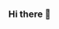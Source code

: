 ### Hi there 👋

<!--
**RihardsJ/RihardsJ** is a ✨ _special_ ✨ repository because its `README.md` (this file) appears on your GitHub profile.

I am passionate tech-head who is learning web-development in "Founders and Coders" and looking for an opportunity to become a developer. 
Prior coding I have worked in luxury five-star hotels in London. That experience allowed me to meet from different backgrounds, build my communication and teamwork skills as well as to develop my organisational skills. I liked what I have done but I did not feel that I am making any impact. Before moving to London
I have graduated technical school in my home country Latvia. During my studies, I was creating some small projects in Pascal and C++. I enjoyed it a lot and always wanted to build my future in relation to my studies. In my free time I enjoy watching technology-related documentaries such as "AlphaGo" or "Terms and Conditions may apply".  I would be happy for an opportunity in the future to work on projects which would improve our society, help to improve healthcare, make people life easier or would help to defeat local or global disasters. 

Here are some ideas to get you started:

- 🔭 I’m currently working on ...
- 🌱 I’m currently learning ...
- 👯 I’m looking to collaborate on ...
- 🤔 I’m looking for help with ...
- 💬 Ask me about ...
- 📫 How to reach me: ...
- 😄 Pronouns: ...
- ⚡ Fun fact: ...
-->
